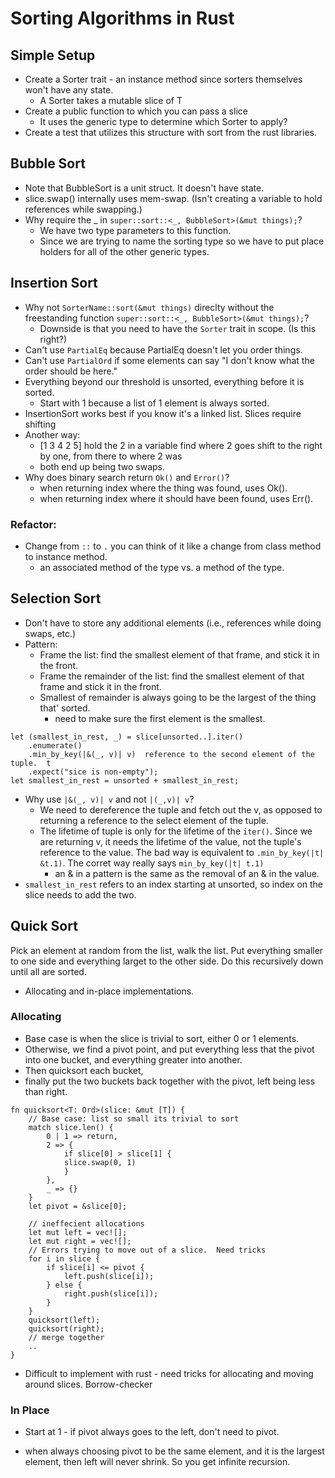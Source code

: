 # Sorting Algorithms in Rust


## Simple Setup
* Create a Sorter trait - an instance method since sorters themselves won't have any state.
    * A Sorter takes a mutable slice of T
* Create a public function to which you can pass a slice
    * It uses the generic type to determine which Sorter to apply?
* Create a test that utilizes this structure with sort from the rust libraries.

## Bubble Sort
* Note that BubbleSort is a unit struct.  It doesn't have state.
* slice.swap() internally uses mem-swap.  (Isn't creating a variable to hold references while swapping.)
* Why require the _ in `super::sort::<_, BubbleSort>(&mut things);`?
    * We have two type parameters to this function.
    * Since we are trying to name the sorting type so we have to put place holders for all of the other generic types.

## Insertion Sort
* Why not `SorterName::sort(&mut things)` direclty without the freestanding function `super::sort::<_, BubbleSort>(&mut things);`?
    * Downside is that you need to have the `Sorter` trait in scope. (Is this right?)
* Can't use `PartialEq` because PartialEq doesn't let you order things.
* Can't use `PartialOrd` if some elements can say "I don't know what the order should be here."
* Everything beyond our threshold is unsorted, everything before it is sorted.
    * Start with 1 because a list of 1 element is always sorted.
* InsertionSort works best if you know it's a linked list.  Slices require shifting
* Another way:
    * [1 3 4 2 5]
      hold the 2 in a variable
      find where 2 goes
      shift to the right by one, from there to where 2 was
    * both end up being two swaps.
* Why does binary search return `Ok()` and `Error()`?
    * when returning index where the thing was found, uses Ok().
    * when returning index where it should have been found, uses Err().

### Refactor:
* Change from `::` to `.` you can think of it like a change from class method to instance method.
    * an associated method of the type vs. a method of the type.

## Selection Sort
* Don't have to store any additional elements (i.e., references while doing swaps, etc.)
* Pattern:
    * Frame the list: find the smallest element of that frame, and stick it in the front.
    * Frame the remainder of the list: find the smallest element of that frame and stick it in the front.
    * Smallest of remainder is always going to be the largest of the thing that' sorted.
        * need to make sure the first element is the smallest.
```
let (smallest_in_rest, _) = slice[unsorted..].iter()
    .enumerate()
    .min_by_key(|&(_, v)| v)  reference to the second element of the tuple.  t
    .expect("sice is non-empty");
let smallest_in_rest = unsorted + smallest_in_rest;
```
* Why use `|&(_, v)| v` and not `|(_,v)| v`?
    * We need to dereference the tuple and fetch out the v, as opposed to returning a reference to the select element of the tuple.
    * The lifetime of tuple is only for the lifetime of the `iter()`. Since we are returning v, it needs the lifetime of the value, not the tuple's reference to the value. The bad way is equivalent to `.min_by_key(|t| &t.1)`.  The corret way really says `min_by_key(|t| t.1)`
        * an & in a pattern is the same as the removal of an & in the value. 
* `smallest_in_rest` refers to an index starting at unsorted, so index on the slice needs to add the two.

## Quick Sort
Pick an element at random from the list, walk the list.  Put everything smaller to one side and everything larget to the other side.  Do this recursively down until all are sorted.
* Allocating and in-place implementations.
### Allocating
* Base case is when the slice is trivial to sort, either 0 or 1 elements.
* Otherwise, we find a pivot point, and put everything less that the pivot into one bucket, and everything greater into another.
* Then quicksort each bucket,
* finally put the two buckets back together with the pivot, left being less than right.
```
fn quicksort<T: Ord>(slice: &mut [T]) {
    // Base case: list so small its trivial to sort
    match slice.len() {
        0 | 1 => return,
        2 => {
            if slice[0] > slice[1] {
            slice.swap(0, 1)
            }
        },
        _ => {}
    }
    let pivot = &slice[0];

    // ineffecient allocations
    let mut left = vec![];
    let mut right = vec![];
    // Errors trying to move out of a slice.  Need tricks
    for i in slice {
        if slice[i] <= pivot {
            left.push(slice[i]);
        } else {
            right.push(slice[i]);
        }
    }
    quicksort(left);
    quicksort(right);
    // merge together
    ..
}
```
* Difficult to implement with rust - need tricks for allocating and moving around slices.  Borrow-checker
### In Place
* Start at 1 - if pivot always goes to the left, don't need to pivot.



* when always choosing pivot to be the same element, and it is the largest element, then left will never shrink. So you get infinite recursion.
